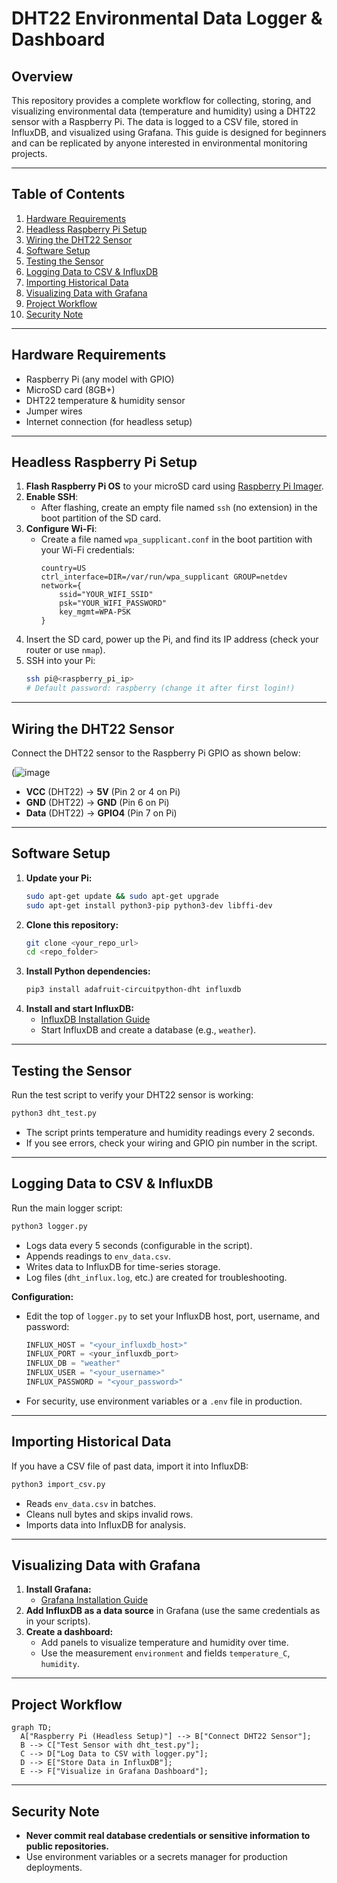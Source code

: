 # DHT22 Environmental Data Logger & Dashboard

## Overview
This repository provides a complete workflow for collecting, storing, and visualizing environmental data (temperature and humidity) using a DHT22 sensor with a Raspberry Pi. The data is logged to a CSV file, stored in InfluxDB, and visualized using Grafana. This guide is designed for beginners and can be replicated by anyone interested in environmental monitoring projects.

---

## Table of Contents
1. [Hardware Requirements](#hardware-requirements)
2. [Headless Raspberry Pi Setup](#headless-raspberry-pi-setup)
3. [Wiring the DHT22 Sensor](#wiring-the-dht22-sensor)
4. [Software Setup](#software-setup)
5. [Testing the Sensor](#testing-the-sensor)
6. [Logging Data to CSV & InfluxDB](#logging-data-to-csv--influxdb)
7. [Importing Historical Data](#importing-historical-data)
8. [Visualizing Data with Grafana](#visualizing-data-with-grafana)
9. [Project Workflow](#project-workflow)
10. [Security Note](#security-note)

---

## Hardware Requirements
- Raspberry Pi (any model with GPIO)
- MicroSD card (8GB+)
- DHT22 temperature & humidity sensor
- Jumper wires
- Internet connection (for headless setup)

---

## Headless Raspberry Pi Setup
1. **Flash Raspberry Pi OS** to your microSD card using [Raspberry Pi Imager](https://www.raspberrypi.com/software/).
2. **Enable SSH**:
   - After flashing, create an empty file named `ssh` (no extension) in the boot partition of the SD card.
3. **Configure Wi-Fi**:
   - Create a file named `wpa_supplicant.conf` in the boot partition with your Wi-Fi credentials:
     ```
     country=US
     ctrl_interface=DIR=/var/run/wpa_supplicant GROUP=netdev
     network={
         ssid="YOUR_WIFI_SSID"
         psk="YOUR_WIFI_PASSWORD"
         key_mgmt=WPA-PSK
     }
     ```
4. Insert the SD card, power up the Pi, and find its IP address (check your router or use `nmap`).
5. SSH into your Pi:
   ```bash
   ssh pi@<raspberry_pi_ip>
   # Default password: raspberry (change it after first login!)
   ```

---

## Wiring the DHT22 Sensor
Connect the DHT22 sensor to the Raspberry Pi GPIO as shown below:

(![image](https://github.com/user-attachments/assets/cf31266b-5940-451f-a66b-2dd2d437da52)
- **VCC** (DHT22) → **5V** (Pin 2 or 4 on Pi)
- **GND** (DHT22) → **GND** (Pin 6 on Pi)
- **Data** (DHT22) → **GPIO4** (Pin 7 on Pi)

---

## Software Setup
1. **Update your Pi:**
   ```bash
   sudo apt-get update && sudo apt-get upgrade
   sudo apt-get install python3-pip python3-dev libffi-dev
   ```
2. **Clone this repository:**
   ```bash
   git clone <your_repo_url>
   cd <repo_folder>
   ```
3. **Install Python dependencies:**
   ```bash
   pip3 install adafruit-circuitpython-dht influxdb
   ```
4. **Install and start InfluxDB:**
   - [InfluxDB Installation Guide](https://docs.influxdata.com/influxdb/v1.8/introduction/install/)
   - Start InfluxDB and create a database (e.g., `weather`).

---

## Testing the Sensor
Run the test script to verify your DHT22 sensor is working:
```bash
python3 dht_test.py
```
- The script prints temperature and humidity readings every 2 seconds.
- If you see errors, check your wiring and GPIO pin number in the script.

---

## Logging Data to CSV & InfluxDB
Run the main logger script:
```bash
python3 logger.py
```
- Logs data every 5 seconds (configurable in the script).
- Appends readings to `env_data.csv`.
- Writes data to InfluxDB for time-series storage.
- Log files (`dht_influx.log`, etc.) are created for troubleshooting.

**Configuration:**
- Edit the top of `logger.py` to set your InfluxDB host, port, username, and password:
  ```python
  INFLUX_HOST = "<your_influxdb_host>"
  INFLUX_PORT = <your_influxdb_port>
  INFLUX_DB = "weather"
  INFLUX_USER = "<your_username>"
  INFLUX_PASSWORD = "<your_password>"
  ```
- For security, use environment variables or a `.env` file in production.

---

## Importing Historical Data
If you have a CSV file of past data, import it into InfluxDB:
```bash
python3 import_csv.py
```
- Reads `env_data.csv` in batches.
- Cleans null bytes and skips invalid rows.
- Imports data into InfluxDB for analysis.

---

## Visualizing Data with Grafana
1. **Install Grafana:**
   - [Grafana Installation Guide](https://grafana.com/docs/grafana/latest/setup-grafana/)
2. **Add InfluxDB as a data source** in Grafana (use the same credentials as in your scripts).
3. **Create a dashboard:**
   - Add panels to visualize temperature and humidity over time.
   - Use the measurement `environment` and fields `temperature_C`, `humidity`.

---

## Project Workflow

```mermaid
graph TD;
  A["Raspberry Pi (Headless Setup)"] --> B["Connect DHT22 Sensor"];
  B --> C["Test Sensor with dht_test.py"];
  C --> D["Log Data to CSV with logger.py"];
  D --> E["Store Data in InfluxDB"];
  E --> F["Visualize in Grafana Dashboard"];
```

---

## Security Note
- **Never commit real database credentials or sensitive information to public repositories.**
- Use environment variables or a secrets manager for production deployments.


